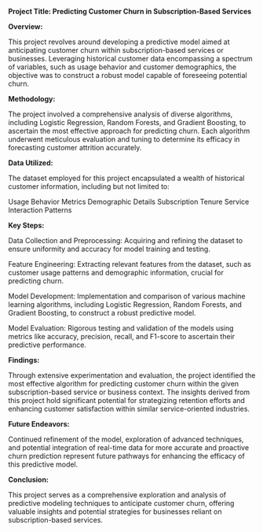 
**Project Title: Predicting Customer Churn in Subscription-Based Services**

**Overview:**

This project revolves around developing a predictive model aimed at anticipating customer churn within subscription-based services or businesses. Leveraging historical customer data encompassing a spectrum of variables, such as usage behavior and customer demographics, the objective was to construct a robust model capable of foreseeing potential churn.

**Methodology:**

The project involved a comprehensive analysis of diverse algorithms, including Logistic Regression, Random Forests, and Gradient Boosting, to ascertain the most effective approach for predicting churn. Each algorithm underwent meticulous evaluation and tuning to determine its efficacy in forecasting customer attrition accurately.

**Data Utilized:**

The dataset employed for this project encapsulated a wealth of historical customer information, including but not limited to:

Usage Behavior Metrics
Demographic Details
Subscription Tenure
Service Interaction Patterns


**Key Steps:**

Data Collection and Preprocessing: Acquiring and refining the dataset to ensure uniformity and accuracy for model training and testing.

Feature Engineering: Extracting relevant features from the dataset, such as customer usage patterns and demographic information, crucial for predicting churn.

Model Development: Implementation and comparison of various machine learning algorithms, including Logistic Regression, Random Forests, and Gradient Boosting, to construct a robust predictive model.

Model Evaluation: Rigorous testing and validation of the models using metrics like accuracy, precision, recall, and F1-score to ascertain their predictive performance.

**Findings:**

Through extensive experimentation and evaluation, the project identified the most effective algorithm for predicting customer churn within the given subscription-based service or business context. The insights derived from this project hold significant potential for strategizing retention efforts and enhancing customer satisfaction within similar service-oriented industries.

**Future Endeavors:**

Continued refinement of the model, exploration of advanced techniques, and potential integration of real-time data for more accurate and proactive churn prediction represent future pathways for enhancing the efficacy of this predictive model.

**Conclusion:**

This project serves as a comprehensive exploration and analysis of predictive modeling techniques to anticipate customer churn, offering valuable insights and potential strategies for businesses reliant on subscription-based services.

